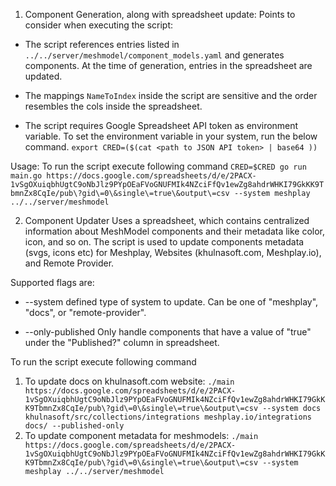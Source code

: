 1. Component Generation, along with spreadsheet update:
Points to consider when executing the script:

- The script references entries listed in `../../server/meshmodel/component_models.yaml` and generates components. At the time of generation, entries in the spreadsheet are updated.

- The mappings `NameToIndex` inside the script are sensitive and the order resembles the cols inside the spreadsheet.

- The script requires Google Spreadsheet API token as environment variable.
To set the environment variable in your system, run the below command.
`export CRED=($(cat <path to JSON API token> | base64 ))`

Usage:
To run the script execute following command 
`CRED=$CRED go run main.go https://docs.google.com/spreadsheets/d/e/2PACX-1vSgOXuiqbhUgtC9oNbJlz9PYpOEaFVoGNUFMIk4NZciFfQv1ewZg8ahdrWHKI79GkKK9TbmnZx8CqIe/pub\?gid\=0\&single\=true\&output\=csv --system meshplay ../../server/meshmodel `

2. Component Updater
Uses a spreadsheet, which contains centralized information about MeshModel components and their metadata like color, icon, and so on. The script is used to update components metadata (svgs, icons etc) for Meshplay, Websites (khulnasoft.com, Meshplay.io), and Remote Provider.

Supported flags are:
   - --system
        defined type of system to update. Can be one of "meshplay", "docs", or "remote-provider".

   - --only-published
        Only handle components that have a value of "true" under the "Published?" column in spreadsheet.

To run the script execute following command 
1. To update docs on khulnasoft.com website:
`./main https://docs.google.com/spreadsheets/d/e/2PACX-1vSgOXuiqbhUgtC9oNbJlz9PYpOEaFVoGNUFMIk4NZciFfQv1ewZg8ahdrWHKI79GkKK9TbmnZx8CqIe/pub\?gid\=0\&single\=true\&output\=csv --system docs khulnasoft/src/collections/integrations meshplay.io/integrations docs/ --published-only`
2. To update component metadata for meshmodels:
`./main https://docs.google.com/spreadsheets/d/e/2PACX-1vSgOXuiqbhUgtC9oNbJlz9PYpOEaFVoGNUFMIk4NZciFfQv1ewZg8ahdrWHKI79GkKK9TbmnZx8CqIe/pub\?gid\=0\&single\=true\&output\=csv --system meshplay ../../server/meshmodel`